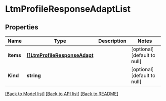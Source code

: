 # LtmProfileResponseAdaptList

## Properties
Name | Type | Description | Notes
------------ | ------------- | ------------- | -------------
**Items** | [**[]LtmProfileResponseAdapt**](ltm_profile_responseAdapt.md) |  | [optional] [default to null]
**Kind** | **string** |  | [optional] [default to null]

[[Back to Model list]](../README.md#documentation-for-models) [[Back to API list]](../README.md#documentation-for-api-endpoints) [[Back to README]](../README.md)


